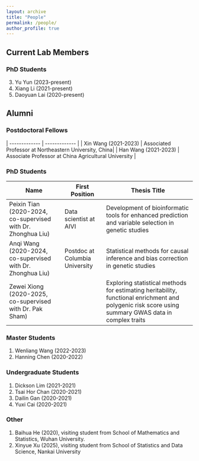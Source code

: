 ```yaml
---
layout: archive
title: "People"
permalink: /people/
author_profile: true
---
```




## Current Lab Members

### PhD Students
3. Yu Yun (2023-present)
1. Xiang Li (2021-present)
1. Daoyuan Lai (2020-present)





## Alumni

### Postdoctoral Fellows
| ------------- | ------------- | 
|   Xin Wang (2021-2023)    |    Associated Professor at Northeastern University, China|
| Han Wang (2021-2023) | Associate Professor at China Agricultural University | 

### PhD Students

|   Name    |    First Position|  Thesis Title   |
| -------------  |-------------      |-------------| 
| Peixin Tian (2020-2024, co-supervised with Dr. Zhonghua Liu) | Data scientist at AIVI | Development of bioinformatic tools for enhanced prediction and variable selection in genetic studies |
|Anqi Wang (2020-2024, co-supervised with Dr. Zhonghua Liu)| Postdoc at Columbia University|Statistical methods for causal inference and bias correction in genetic studies|
|Zewei Xiong (2020-2025, co-supervised with Dr. Pak Sham)| | Exploring statistical methods for estimating heritability, functional enrichment and polygenic risk score using summary GWAS data in complex traits | 



### Master Students
1. Wenliang Wang (2022-2023)
1. Hanning Chen (2020-2022)


### Undergraduate Students
1. Dickson Lim (2021-2021)
1. Tsai Hor  Chan (2020-2021)
1. Dailin Gan (2020-2021)
1. Yuxi Cai (2020-2021)

### Other
1. Baihua He (2020), visiting student from School of Mathematics and Statistics, Wuhan University. 
1. Xinyue Xu (2025), visiting student from School of Statistics and Data Science, Nankai University